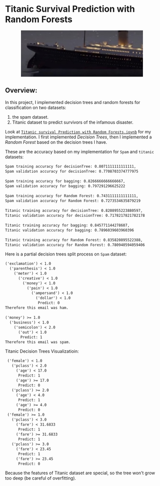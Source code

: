 # Titanic Survival Prediction with Random Forests
<p align="center">
<img src="../images/titanic.jpeg" width=400>

## Overview:
In this project, I implemented decision trees and random forests for classification on two datasets: 
1. the spam dataset. 
2. Titanic dataset to predict survivors of the infamous disaster.

Look at [`Titanic survival Prediction with Random Forests.ipynb`]() for my implementation. I first implemented _Decision Trees_, then I implemented a _Random Forest_ based on the decision trees I have. 

These are the accuracy based on my implementation for `Spam` and `titanic` datasets:
```
Spam training accuracy for decisionTree: 0.8071111111111111,
Spam validation accuracy for decisionTree: 0.7708703374777975

Spam training accuracy for bagging: 0.8266666666666667,
Spam validation accuracy for bagging: 0.797291296625222

Spam training accuracy for Random Forest: 0.7431111111111111,
Spam validation accuracy for Random Forest: 0.7273534635879219

Titanic training accuracy for decisionTree: 0.8208955223880597,
Titanic validation accuracy for decisionTree: 0.7178217821782178

Titanic training accuracy for bagging: 0.845771144278607,
Titanic validation accuracy for bagging: 0.7896039603960396

Titanic training accuracy for Random Forest: 0.835820895522388,
Titanic validation accuracy for Random Forest: 0.780940594059406
```

Here is a partial decision trees split process on `Spam` dataset:
```
('exclamation') < 1.0
  ('parenthesis') < 1.0
    ('meter') < 1.0
      ('creative') < 1.0
        ('money') < 1.0
          ('pain') < 1.0
            ('ampersand') < 1.0
              ('dollar') < 1.0
               Predict: 0
Therefore this email was ham.

('money') >= 1.0
  ('business') < 1.0
    ('semicolon') < 2.0
      ('out') < 1.0
       Predict: 1
Therefore this email was spam.
```

Titanic Decision Trees Visualizatioin:
```
 ('female') < 1.0
   ('pclass') < 2.0
     ('age') < 17.0
      Predict: 1
     ('age') >= 17.0
      Predict: 0
   ('pclass') >= 2.0
     ('age') < 4.0
      Predict: 1
     ('age') >= 4.0
      Predict: 0
 ('female') >= 1.0
   ('pclass') < 3.0
     ('fare') < 31.6833
      Predict: 1
     ('fare') >= 31.6833
      Predict: 1
   ('pclass') >= 3.0
     ('fare') < 23.45
      Predict: 1
     ('fare') >= 23.45
      Predict: 0
```
Because the features of Titanic dataset are special, so the tree won't grow too deep (be careful of overfitting).